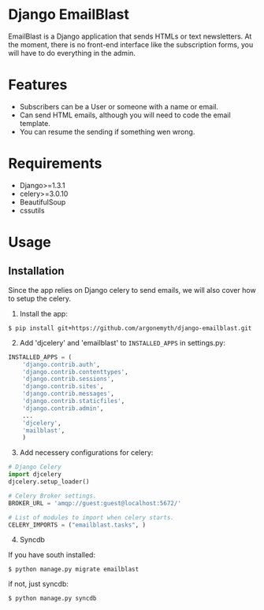 Django EmailBlast
=================

EmailBlast is a Django application that sends HTMLs or text newsletters. At the moment, there is no front-end interface like the subscription forms, you will have to do everything in the admin.


Features
========

* Subscribers can be a User or someone with a name or email.
* Can send HTML emails, although you will need to code the email template.
* You can resume the sending if something wen wrong. 


Requirements
============

* Django>=1.3.1
* celery>=3.0.10 
* BeautifulSoup
* cssutils

Usage
=====

Installation
------------

Since the app relies on Django celery to send emails, we will also cover how to setup the celery.

1. Install the app:

```
$ pip install git+https://github.com/argonemyth/django-emailblast.git
```

2. Add 'djcelery' and 'emailblast' to `INSTALLED_APPS` in settings.py:

```python
INSTALLED_APPS = (
    'django.contrib.auth',
    'django.contrib.contenttypes',
    'django.contrib.sessions',
    'django.contrib.sites',
    'django.contrib.messages',
    'django.contrib.staticfiles',
    'django.contrib.admin',
    ...
    'djcelery',
    'mailblast',
    ) 
```

3. Add necessery configurations for celery:

```python
# Django Celery
import djcelery
djcelery.setup_loader()

# Celery Broker settings.
BROKER_URL = 'amqp://guest:guest@localhost:5672/'

# List of modules to import when celery starts.
CELERY_IMPORTS = ("emailblast.tasks", )
```

4. Syncdb

If you have south installed:

    $ python manage.py migrate emailblast

if not, just syncdb:

    $ python manage.py syncdb 

